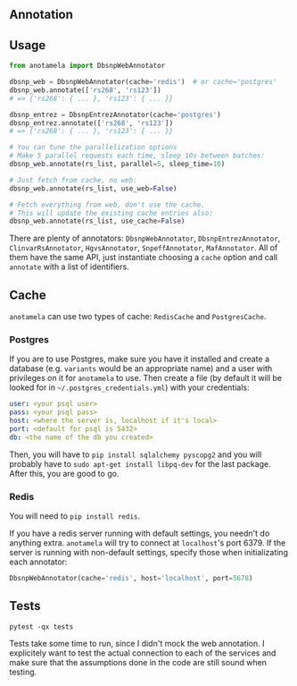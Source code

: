 ## Annotation

## Usage
```python
from anotamela import DbsnpWebAnnotator

dbsnp_web = DbsnpWebAnnotator(cache='redis')  # or cache='postgres'
dbsnp_web.annotate(['rs268', 'rs123'])
# => {'rs268': { ... }, 'rs123': { ... }}

dbsnp_entrez = DbsnpEntrezAnnotator(cache='postgres')
dbsnp_entrez.annotate(['rs268', 'rs123'])
# => {'rs268': { ... }, 'rs123': { ... }}

# You can tune the parallelization options
# Make 5 parallel requests each time, sleep 10s between batches:
dbsnp_web.annotate(rs_list, parallel=5, sleep_time=10)

# Just fetch from cache, no web:
dbsnp_web.annotate(rs_list, use_web=False)

# Fetch everything from web, don't use the cache.
# This will update the existing cache entries also:
dbsnp_web.annotate(rs_list, use_cache=False)
```

There are plenty of annotators: `DbsnpWebAnnotator`, `DbsnpEntrezAnnotator`,
`ClinvarRsAnnotator`, `HgvsAnnotator`, `SnpeffAnnotator`, `MafAnnotator`.
All of them have the same API, just instantiate choosing a `cache` option and
call `annotate` with a list of identifiers.

## Cache

`anotamela` can use two types of cache: `RedisCache` and `PostgresCache`.

### Postgres
If you are to use Postgres, make sure you have it installed and create a 
database (e.g. `variants` would be an appropriate name) and a user with
privileges on it for `anotamela` to use. Then create a file (by default it will
be looked for in `~/.postgres_credentials.yml`) with your credentials:

```yaml
user: <your psql user>
pass: <your psql pass>
host: <where the server is, localhost if it's local>
port: <default for psql is 5432>
db: <the name of the db you created>
```

Then, you will have to `pip install sqlalchemy pyscopg2` and you will probably
have to `sudo apt-get install libpq-dev` for the last package. After this, you
are good to go.

### Redis
You will need to `pip install redis`.

If you have a redis server running with default settings, you needn't do
anything extra. `anotamela` will try to connect at `localhost`'s port 6379.
If the server is running with non-default settings, specify those when
initializating each annotator:

```python
DbsnpWebAnnotator(cache='redis', host='localhost', port=5678)
```

## Tests

`pytest -qx tests`

Tests take some time to run, since I didn't mock the web annotation. I
explicitely want to test the actual connection to each of the services and make
sure that the assumptions done in the code are still sound when testing.


